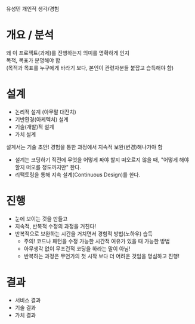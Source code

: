 유성민 개인적 생각/경험

# 개요 / 분석

왜 이 프로젝트(과제)를 진행하는지 의미를 명확하게 인지  
목적, 목표가 분명해야 함  
(목적과 목표를 누구에게 바라기 보다, 본인이 관련자분들 붙잡고 습득해야 함)

# 설계

- 논리적 설계 (아무말 대잔치)
- 기반환경(아케텍처) 설계
- 기술(개발)적 설계
- 가치 설계

설계서는 기술 초안! 경험을 통한 과정에서 지속적 보완(변경)해나가야 함

- 설계는 코딩하기 직전에 무엇을 어떻게 짜야 할지 떠오르지 않을 때, "어떻게 해야 할지 떠오를 정도까지만" 한다.
- 리팩토링을 통해 지속 설계(Continuous Design)를 한다.

# 진행

- 눈에 보이는 것을 만들고
- 지속적, 반복적 수정의 과정을 거친다!
- 반복적으로 보완하는 시간을 거치면서 경험적 방법(노하우) 습득
  - 주의! 코드나 패턴을 수정 가능한 시간적 여유가 있을 때 가능한 방법
  - 아무생각 없이 무조건적 코딩을 하라는 말이 아님!
  - 반복하는 과정은 무언가의 첫 시작 보다 더 어려운 것임을 명심하고 진행!

# 결과

- 서비스 결과
- 기술 결과
- 가치 결과
